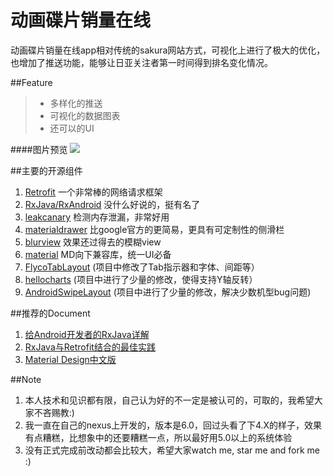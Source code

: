 # 动画碟片销量在线

动画碟片销量在线app相对传统的sakura网站方式，可视化上进行了极大的优化，也增加了推送功能，能够让日亚关注者第一时间得到排名变化情况。

##Feature
>* 多样化的推送
>* 可视化的数据图表
>* 还可以的UI

####图片预览
![](https://github.com/hanFengSan/light/blob/master/image/1.jpg)

##主要的开源组件
1. [Retrofit](https://github.com/square/retrofit) 一个非常棒的网络请求框架
2. [RxJava/RxAndroid](https://github.com/ReactiveX/RxJava) 没什么好说的，挺有名了
3. [leakcanary](https://github.com/square/leakcanary) 检测内存泄漏，非常好用
4. [materialdrawer](https://github.com/mikepenz/MaterialDrawer) 比google官方的更简易，更具有可定制性的侧滑栏
5. [blurview](https://github.com/Dimezis/BlurView) 效果还过得去的模糊view
6. [material](https://github.com/angular/material) MD向下兼容库，统一UI必备
1. [FlycoTabLayout](https://github.com/H07000223/FlycoTabLayout) (项目中修改了Tab指示器和字体、间距等）
2. [hellocharts](https://github.com/lecho/hellocharts-android) (项目中进行了少量的修改，使得支持Y轴反转）
3. [AndroidSwipeLayout](https://github.com/daimajia/AndroidSwipeLayout) (项目中进行了少量的修改，解决少数机型bug问题)

##推荐的Document
1. [给Android开发者的RxJava详解](http://gank.io/post/560e15be2dca930e00da1083)
2. [RxJava与Retrofit结合的最佳实践](http://gank.io/post/56e80c2c677659311bed9841)
3. [Material Design中文版](http://wiki.jikexueyuan.com/project/material-design/)


##Note
1. 本人技术和见识都有限，自己认为好的不一定是被认可的，可取的，我希望大家不吝赐教:)
2. 我一直在自己的nexus上开发的，版本是6.0，回过头看了下4.X的样子，效果有点糟糕，比想象中的还要糟糕一点，所以最好用5.0以上的系统体验
3. 没有正式完成前改动都会比较大，希望大家watch me, star me and fork me :)
